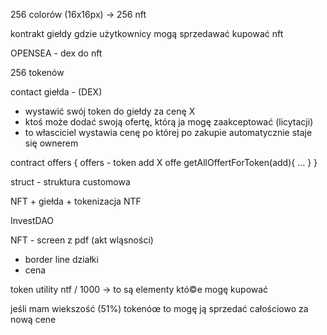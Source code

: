 


256 colorów (16x16px) -> 256 nft


kontrakt giełdy gdzie użytkownicy mogą sprzedawać kupować nft


OPENSEA - dex do nft


256 tokenów


contact giełda - (DEX)
- wystawić swój token do giełdy za cenę X
- ktoś może dodać swoją ofertę, którą ja mogę zaakceptować (licytacji)
- to własciciel wystawia cenę po której po zakupie automatycznie staje się ownerem


contract offers {
    offers - token add X offe
    getAllOffertForToken(add){
        ...
    }
}

struct - struktura customowa




NFT + giełda + tokenizacja NTF

InvestDAO

NFT - screen z pdf (akt wląsności)
- border line działki
- cena

token utility ntf / 1000 -> to są elementy któ©e mogę kupować

jeśli mam wiekszość (51%) tokenóœ to mogę ją sprzedać całościowo za nową cene
